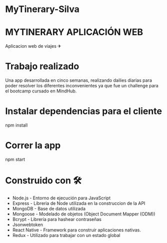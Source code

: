 # MyTinerary-Silva
# MYTINERARY APLICACIÓN WEB 
Aplicacion web de viajes ✈
# Trabajo realizado
Una app desarrollada en cinco semanas, realizando dailies diarias para poder resolver los diferentes inconvenientes ya que fue un challenge para el bootcamp cursado en MindHub.
# Instalar dependencias para el cliente
npm install
# Correr la app
npm start
# Construido con 🛠️
- Node.js - Entorno de ejecución para JavaScript
- Express - Libreria de Node utilizada en la construccion de la API
- MongoDB - Base de datos utilizada
- Mongoose - Modelado de objetos (Object Document Mapper (ODM))
- Bcrypt - Librería para hashear contraseñas
- Jsonwebtoken
- React Native - Framework para construir aplicaciones nativas.
- Redux - Utilizado para trabajar con un estado global
